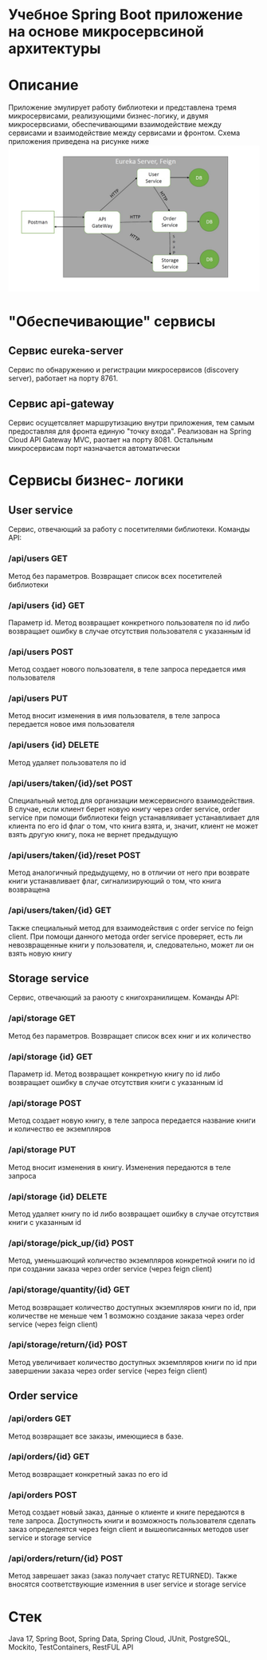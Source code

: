 # Учебное Spring Boot приложение на основе микросервсиной архитектуры
# Описание
Приложение эмулирует работу библиотеки и представлена тремя микросервисами, реализующими бизнес-логику, и двумя микросервсиами, обеспечивающими взаимодействие между сервисами и взаимодействие между сервисами и фронтом. Схема приложения приведена на рисунке ниже 
![схема приложения](https://github.com/romankusov/microservices-library/blob/master/Схема%20приложения.jpg)
# "Обеспечивающие" сервисы
## Сервис eureka-server
Сервис по обнаружению и регистрации микросервисов (discovery server), работает на порту 8761.
## Сервис api-gateway
Сервис осущетсвляет маршрутизацию внутри приложения, тем самым предоставляя для фронта единую "точку входа". Реализован на Spring Cloud API Gateway MVC, раотает на порту 8081. Остальным микросервисам порт назначается автоматически
# Сервисы бизнес- логики
## User service
Сервис, отвечающий за работу с посетителями библиотеки. Команды API:
### /api/users GET
Метод без параметров. Возвращает список всех посетителей библиотеки
### /api/users {id} GET
Параметр id. Метод возвращает конкретного пользователя по id либо возвращает ошибку в случае отсутствия пользователя с указанным id
### /api/users POST
Метод создает нового пользователя, в теле запроса передается имя пользователя
### /api/users PUT 
Метод вносит изменения в имя пользователя, в теле запроса передается новое имя пользователя
### /api/users {id} DELETE
Метод удаляет пользователя по id
### /api/users/taken/{id}/set POST
Специальный метод для организации межсервисного взаимодействия. В случае, если клиент берет новую книгу через order service, order service при помощи библиотеки feign устанавляивает устанавливает для клиента по его id флаг о том, что книга взята, и, значит, клиент не может взять другую книгу, пока не вернет предыдущую
### /api/users/taken/{id}/reset POST
Метод аналогичный предыдущему, но в отличии от него при возврате книги устанавливает флаг, сигнализирующий о том, что книга возвращена
### /api/users/taken/{id} GET
Также специальный метод для взаимодействия с order service по feign client. При помощи данного метода order service проверяет, есть ли невозвращенные книги у пользователя, и, следовательно, может ли он взять новую книгу
## Storage service
Сервис, отвечающий за раюоту с книгохранилищем. Команды API:
### /api/storage GET
Метод без параметров. Возвращает список всех книг и их количество 
### /api/storage {id} GET
Параметр id. Метод возвращает конкретную книгу по id либо возвращает ошибку в случае отсутствия книги с указанным id
### /api/storage POST
Метод создает новую книгу, в теле запроса передается название книги и количество ее экземпляров
### /api/storage PUT 
Метод вносит изменения в книгу. Изменения передаются в теле запроса
### /api/storage {id} DELETE
Метод удаляет книгу по id либо возвращает ошибку в случае отсутствия книги с указанным id
### /api/storage/pick_up/{id} POST
Метод, уменьшающий количество экземпляров конкретной книги по id при создании заказа через order service (через feign client)
### /api/storage/quantity/{id} GET
Метод возвращает количество доступных экземпляров книги по id, при количестве не меньше чем 1 возможно создание заказа через order service (через feign client) 
### /api/storage/return/{id} POST
Метод увеличивает количество доступных экземпляров книги по id при завершении заказа через order service (через feign client)
## Order service
### /api/orders GET
Метод возвращает все заказы, имеющиеся в базе.
### /api/orders/{id} GET
Метод возвращает конкретный заказ по его id
### /api/orders POST
Метод создает новый заказ, данные о клиенте и книге передаются в теле запроса. Доступность книги и возможность пользователя сделать заказ определеятся через feign client и вышеописанных методов user service и storage service
### /api/orders/return/{id} POST
Метод заврешает заказ (заказ получает статус RETURNED). Также вносятся соответствующие изменния в user service и storage service
# Стек
Java 17, Spring Boot, Spring Data, Spring Cloud, JUnit, PostgreSQL, Mockito, TestContainers, RestFUL API
